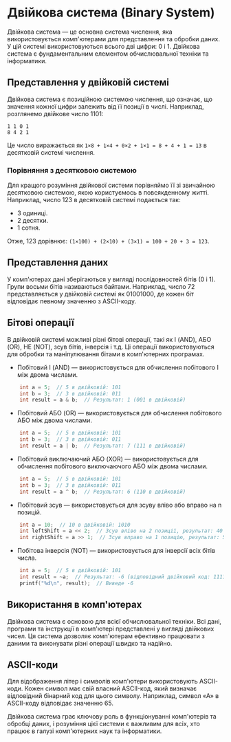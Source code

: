 # Двійкова система (Binary System)

Двійкова система — це основна система числення, яка використовується комп'ютерами для представлення та обробки даних. У цій системі використовуються всього дві цифри: 0 і 1. Двійкова система є фундаментальним елементом обчислювальної техніки та інформатики.

## Представлення у двійковій системі

Двійкова система є позиційною системою числення, що означає, що значення кожної цифри залежить від її позиції в числі. Наприклад, розглянемо двійкове число 1101:

```
1 1 0 1
8 4 2 1
```

Це число виражається як `1×8 + 1×4 + 0×2 + 1×1 = 8 + 4 + 1 = 13` в десятковій системі числення.

### Порівняння з десятковою системою

Для кращого розуміння двійкової системи порівняймо її зі звичайною десятковою системою, якою користуємось в повсякденному житті. Наприклад, число 123 в десятковій системі подається так:

- 3 одиниці.
- 2 десятки.
- 1 сотня.

Отже, 123 дорівнює: `(1×100) + (2×10) + (3×1) = 100 + 20 + 3 = 123`.

## Представлення даних

У комп'ютерах дані зберігаються у вигляді послідовностей бітів (0 і 1). Групи восьми бітів називаються байтами. Наприклад, число 72 представляється у двійковій системі як 01001000, де кожен біт відповідає певному значенню з ASCII-коду.

## Бітові операції

В двійковій системі можливі різні бітові операції, такі як І (AND), АБО (OR), НЕ (NOT), зсув бітів, інверсія і т.д. Ці операції використовуються для обробки та маніпулювання бітами в комп'ютерних програмах.

- Побітовий І (AND) — використовується для обчислення побітового І між двома числами.

```c
    int a = 5;  // 5 в двійковій: 101
    int b = 3;  // 3 в двійковій: 011
    int result = a & b;  // Результат: 1 (001 в двійковій)
```

- Побітовий АБО (OR) — використовується для обчислення побітового АБО між двома числами.

```c
    int a = 5;  // 5 в двійковій: 101
    int b = 3;  // 3 в двійковій: 011
    int result = a | b;  // Результат: 7 (111 в двійковій)
```

- Побітовий виключаючий АБО (XOR) — використовується для обчислення побітового виключаючого АБО між двома числами.

```c
    int a = 5;  // 5 в двійковій: 101
    int b = 3;  // 3 в двійковій: 011
    int result = a ^ b;  // Результат: 6 (110 в двійковій)
```

- Побітовий зсув — використовується для зсуву вліво або вправо на n позицій.

```c
    int a = 10;  // 10 в двійковій: 1010
    int leftShift = a << 2;  // Зсув вліво на 2 позиції, результат: 40 (101000 в двійковій)
    int rightShift = a >> 1;  // Зсув вправо на 1 позицію, результат: 5 (101 в двійковій)
```

- Побітова інверсія (NOT) — використовується для інверсії всіх бітів числа.

```c
    int a = 5;  // 5 в двійковій: 101
    int result = ~a;  // Результат: -6 (відповідний двійковий код: 11111111111111111111111111111010)
    printf("%d\n", result);  // Виведе -6
```

## Використання в комп'ютерах

Двійкова система є основою для всієї обчислювальної техніки. Всі дані, програми та інструкції в комп'ютері представлені у вигляді двійкових чисел. Ця система дозволяє комп'ютерам ефективно працювати з даними та виконувати різні операції швидко та надійно.

## ASCII-коди

Для відображення літер і символів комп'ютери використовують ASCII-коди. Кожен символ має свій власний ASCII-код, який визначає відповідний бінарний код для цього символу. Наприклад, символ «A» в ASCII-коду відповідає значенню 65.

Двійкова система грає ключову роль в функціонуванні комп'ютерів та обробці даних, і розуміння цієї системи є важливим для всіх, хто працює в галузі комп'ютерних наук та інформатики.
